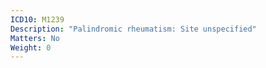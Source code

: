 ```yaml
---
ICD10: M1239
Description: "Palindromic rheumatism: Site unspecified"
Matters: No
Weight: 0
---
```


